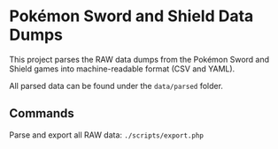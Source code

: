 # Pokémon Sword and Shield Data Dumps

This project parses the RAW data dumps from the Pokémon Sword and Shield games
into machine-readable format (CSV and YAML).

All parsed data can be found under the `data/parsed` folder.

## Commands

Parse and export all RAW data: `./scripts/export.php`